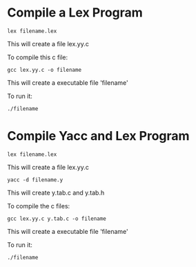 # Compile a Lex Program 

```
lex filename.lex
```
This will create a file lex.yy.c

To compile this c file:
```
gcc lex.yy.c -o filename
```
This will create a executable file 'filename'

To run it:
```
./filename
```

# Compile Yacc and Lex Program 

```
lex filename.lex
```
This will create a file lex.yy.c

```
yacc -d filename.y
```
This will create y.tab.c and y.tab.h

To compile the c files:
```
gcc lex.yy.c y.tab.c -o filename
```
This will create a executable file 'filename'

To run it:
```
./filename
```
